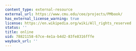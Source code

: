 ```yaml
---
content_type: external-resource
external_url: https://www.cmu.edu/cee/projects/PMbook/
has_external_license_warning: true
license: https://en.wikipedia.org/wiki/All_rights_reserved
status: ''
title: online
uid: 78821158-67ce-4e1a-b4d2-83fe8316fffe
wayback_url: ''
---
```

